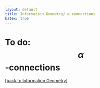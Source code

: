 ```yaml
---
layout: default
title: Information Geometry/ α-connections
katex: true
---
```


# To do: $$\alpha$$-connections

[[back to Information Geometry]](/information-geometry)
